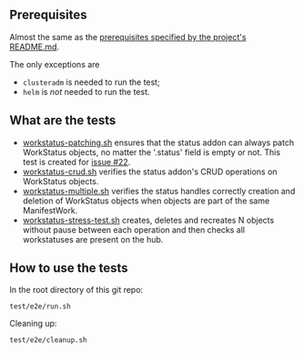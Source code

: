 ## Prerequisites

Almost the same as the [prerequisites specified by the project's README.md](https://github.com/kubestellar/ocm-status-addon/blob/main/README.md#prereqs).

The only exceptions are
- `clusteradm` is needed to run the test;
- `helm` is *not* needed to run the test.

## What are the tests

- [workstatus-patching.sh](./workstatus-patching.sh)
  ensures that the status addon can always patch WorkStatus objects, no matter the '.status' field is empty or not. This test is created for [issue #22](https://github.com/kubestellar/ocm-status-addon/issues/21).
- [workstatus-crud.sh](./workstatus-crud.sh)
  verifies the status addon's CRUD operations on WorkStatus objects.
- [workstatus-multiple.sh](./workstatus-multiple.sh)
  verifies the status handles correctly creation and deletion of WorkStatus objects when objects are part of the same ManifestWork.
- [workstatus-stress-test.sh](./workstatus-stress-test.sh) 
  creates, deletes and recreates N objects without pause between each operation and then checks all workstatuses are 
  present on the hub.

## How to use the tests

In the root directory of this git repo:
```
test/e2e/run.sh
```

Cleaning up:
```
test/e2e/cleanup.sh
```
